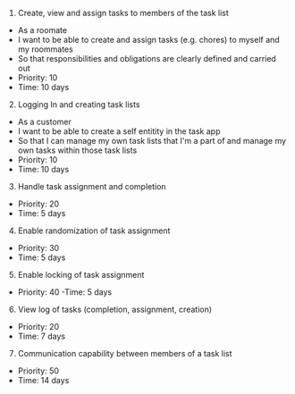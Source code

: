 1. Create, view and assign tasks to members of the task list
 - As a roomate
 - I want to be able to create and assign tasks (e.g. chores) to myself and my roommates
 - So that responsibilities and obligations are clearly defined and carried out
 - Priority: 10
 - Time: 10 days

2. Logging In and creating task lists 
 - As a customer
 - I want to be able to create a self entitity in the task app
 - So that I can manage my own task lists that I'm a part of and manage my own tasks within those task lists
 - Priority: 10
 - Time: 10 days

3. Handle task assignment and completion
 - Priority: 20
 - Time: 5 days

4. Enable randomization of task assignment
 - Priority: 30
 - Time: 5 days

5. Enable locking of task assignment
 - Priority: 40
 -Time: 5 days

6. View log of tasks (completion, assignment, creation)
 - Priority: 20
 - Time: 7 days

7. Communication capability between members of a task list
 - Priority: 50 
 - Time: 14 days